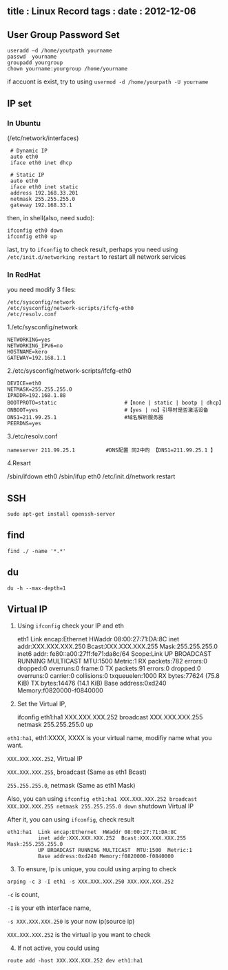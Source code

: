 title    : Linux Record
tags     : 
date     : 2012-12-06
---
<!--more-->
User Group Password Set
---------------

	useradd –d /home/youtpath yourname
	passwd  yourname
	groupadd yourgroup
	chown yourname:yourgroup /home/yourname

if accuont is exist, try to using `usermod -d /home/yourpath -U yourname`

IP set
---------------

### In Ubuntu

(/etc/network/interfaces)

     # Dynamic IP
     auto eth0
     iface eth0 inet dhcp
 
     # Static IP 
     auto eth0
     iface eth0 inet static
     address 192.168.33.201
     netmask 255.255.255.0
     gateway 192.168.33.1
 
then, in shell(also, need sudo):

    ifconfig eth0 down
    ifconfig eth0 up

last, try to `ifconfig` to check result, perhaps you need using `/etc/init.d/networking restart` to restart all network services

### In RedHat
 
you need modify 3 files:

	/etc/sysconfig/network
	/etc/sysconfig/network-scripts/ifcfg-eth0
	/etc/resolv.conf
 
1./etc/sysconfig/network
 
	NETWORKING=yes
	NETWORKING_IPV6=no
	HOSTNAME=kero
	GATEWAY=192.168.1.1
 
2./etc/sysconfig/network-scripts/ifcfg-eth0
 
	DEVICE=eth0                                
	NETMASK=255.255.255.0             
	IPADDR=192.168.1.88             
	BOOTPROTO=static                      #【none | static | bootp | dhcp】
	ONBOOT=yes                            #【yes | no】引导时是否激活设备
	DNS1=211.99.25.1                      #域名解析服务器
	PEERDNS=yes
 
3./etc/resolv.conf

	nameserver 211.99.25.1          #DNS配置 同2中的 【DNS1=211.99.25.1 】

4.Resart

   /sbin/ifdown eth0
   /sbin/ifup eth0
   /etc/init.d/network restart

SSH
--------

	sudo apt-get install openssh-server

find
--------
	find ./ -name '*.*' 

du
--------
	du -h --max-depth=1

Virtual IP
--------

1. Using `ifconfig` check your IP and eth

	eth1      Link encap:Ethernet  HWaddr 08:00:27:71:DA:8C
	          inet addr:XXX.XXX.XXX.250  Bcast:XXX.XXX.XXX.255  Mask:255.255.255.0
	          inet6 addr: fe80::a00:27ff:fe71:da8c/64 Scope:Link
	          UP BROADCAST RUNNING MULTICAST  MTU:1500  Metric:1
	          RX packets:782 errors:0 dropped:0 overruns:0 frame:0
	          TX packets:91 errors:0 dropped:0 overruns:0 carrier:0
	          collisions:0 txqueuelen:1000
	          RX bytes:77624 (75.8 KiB)  TX bytes:14476 (14.1 KiB)
	          Base address:0xd240 Memory:f0820000-f0840000

2. Set the Virtual IP, 

	ifconfig eth1:ha1 XXX.XXX.XXX.252 broadcast XXX.XXX.XXX.255 netmask 255.255.255.0 up

`eth1:ha1`, eth1:XXXX, XXXX is your virtual name, modifiy name what you want.

`XXX.XXX.XXX.252`,  Virtual IP

`XXX.XXX.XXX.255`, broadcast (Same as eth1 Bcast)

`255.255.255.0`, netmask (Same as eth1 Mask)


Also, you can using `ifconfig eth1:ha1 XXX.XXX.XXX.252 broadcast XXX.XXX.XXX.255 netmask 255.255.255.0 down` shutdown Virtual IP

After it, you can using `ifconfig`, check result

	eth1:ha1  Link encap:Ethernet  HWaddr 08:00:27:71:DA:8C
	          inet addr:XXX.XXX.XXX.252  Bcast:XXX.XXX.XXX.255  Mask:255.255.255.0
	          UP BROADCAST RUNNING MULTICAST  MTU:1500  Metric:1
	          Base address:0xd240 Memory:f0820000-f0840000

3. To ensure, Ip is unique, you could using arping to check

`arping -c 3 -I eth1 -s XXX.XXX.XXX.250 XXX.XXX.XXX.252`

`-c` is count, 

`-I` is your eth interface name, 

`-s XXX.XXX.XXX.250` is your now ip(source ip)

`XXX.XXX.XXX.252` is the virtual ip you want to check

4. If not active, you could using 

`route add -host XXX.XXX.XXX.252 dev eth1:ha1`